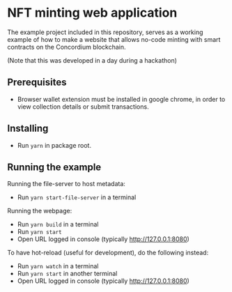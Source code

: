 # NFT minting web application

The example project included in this repository, serves as a working example of how to make a website that allows no-code minting with smart contracts on the Concordium blockchain.

(Note that this was developed in a day during a hackathon)

## Prerequisites

- Browser wallet extension must be installed in google chrome, in order to view collection details or submit transactions.

## Installing

- Run `yarn` in package root.

## Running the example

Running the file-server to host metadata:

- Run `yarn start-file-server` in a terminal

Running the webpage:

- Run `yarn build` in a terminal
- Run `yarn start`
- Open URL logged in console (typically http://127.0.0.1:8080)

To have hot-reload (useful for development), do the following instead:

- Run `yarn watch` in a terminal
- Run `yarn start` in another terminal
- Open URL logged in console (typically http://127.0.0.1:8080)
